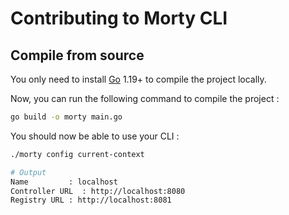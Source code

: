 # Contributing to Morty CLI

## Compile from source

You only need to install [Go](https://go.dev/doc/install) 1.19+ to compile the project locally.

Now, you can run the following command to compile the project :

```bash
go build -o morty main.go
```

You should now be able to use your CLI :

```bash
./morty config current-context

# Output
Name         : localhost
Controller URL  : http://localhost:8080
Registry URL : http://localhost:8081
```
